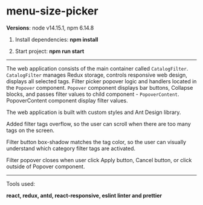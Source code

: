 # menu-size-picker

**Versions**: node v14.15.1, npm 6.14.8

1. Install dependencies: **npm install**

1. Start project: **npm run start**

------------


The web application consists of the main container called `CatalogFilter`.
`CatalogFilter` manages Redux storage, controls responsive web design, displays all selected tags. 
Filter picker popover logic and handlers located in the `Popover` component. 
`Popover` component displays bar buttons, Collapse blocks, and passes filter values to child component - `PopoverContent`. 
PopoverContent component display filter values. 

The web application is built with custom styles and Ant Design library. 

Added filter tags overflow, so the user can scroll when there are too many tags on the screen.

Filter button box-shadow matches the tag color, so the user can visually understand which category filter tags are activated.

Filter popover closes when user click Apply button, Cancel button, or click outside of Popover component.


------------


Tools used:
>

**react, redux, antd, react-responsive, eslint linter and prettier**

